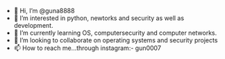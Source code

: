 - 👋 Hi, I’m @guna8888
- 👀 I’m interested in python, newtorks and security as well as development. 
- 🌱 I’m currently learning OS, computersecurity and computer networks. 
- 💞️ I’m looking to collaborate on operating systems and security projects 
- 📫 How to reach me...through instagram:- gun0007

<!---
guna8888/guna8888 is a ✨ special ✨ repository because its `README.md` (this file) appears on your GitHub profile.
You can click the Preview link to take a look at your changes.
--->
